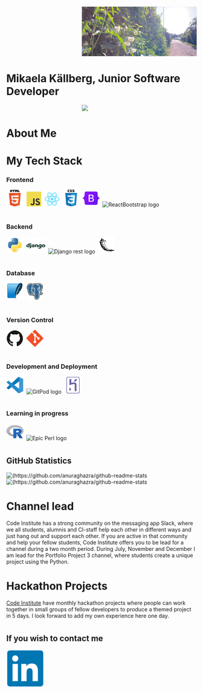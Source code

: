 <p style="padding-left: 200px">
    <img src="images/header_readme.jpeg">
</p>

# Mikaela Källberg, Junior Software Developer

<p style="padding-left: 200px">
    <img src="https://res.cloudinary.com/mikakallberg/image/upload/c_scale,w_500/v1669065437/octocat-1669065176543_kot0bl.png">
</p>

# About Me

# My Tech Stack 

### **Frontend**

<div>
<img src="https://raw.githubusercontent.com/devicons/devicon/master/icons/html5/html5-original-wordmark.svg" title="HTML5" alt="HTML logo" width="45" height="45"/>&nbsp;
<img src="https://raw.githubusercontent.com/devicons/devicon/master/icons/javascript/javascript-original.svg" title="JavaScript" alt="JavaScript logo" width="40" height="40" />&nbsp;
<img src="https://raw.githubusercontent.com/devicons/devicon/master/icons/react/react-original.svg" title="React" alt="React logo" width="40" height="40"/>&nbsp;
<img src="https://raw.githubusercontent.com/devicons/devicon/master/icons/css3/css3-original-wordmark.svg"  title="CSS3" alt="CSS3 logo" width="45" height="45"/>&nbsp;
<img src="https://raw.githubusercontent.com/devicons/devicon/master/icons/bootstrap/bootstrap-original.svg"  title="Bootstrap" alt="Bootstrap logo" width="45" height="45"/>&nbsp;
<img src="https://res.cloudinary.com/mikakallberg/image/upload/v1669060259/react_bootstrap_tbcl2d.png"  title="ReactBootstrap" alt="ReactBootstrap logo" width="40" height="40"/>&nbsp;
</div>

#
### **Backend**

<div>
<img src="https://raw.githubusercontent.com/devicons/devicon/master/icons/python/python-original.svg" title="Python3" alt="Python3 logo" width="45" height="45"/>&nbsp;
<img src="https://raw.githubusercontent.com/devicons/devicon/master/icons/django/django-plain-wordmark.svg" style="background: white" title="Django" alt="Django logo" width="50" height="40" />&nbsp;
<img src="https://res.cloudinary.com/mikakallberg/image/upload/v1669060638/rest_logo_jqqwh9.png" title="Django Rest" alt="Django rest logo" width="90" height="40"/>&nbsp;
<img src="https://raw.githubusercontent.com/devicons/devicon/master/icons/flask/flask-original.svg"  style="background: white" title="Flask" alt="Flask logo" width="45" height="45"/>&nbsp;
</div>

#
### **Database**

<div>
<img src="https://raw.githubusercontent.com/devicons/devicon/master/icons/sqlite/sqlite-original.svg"  title="SQLite" alt="SQLite logo" width="45" height="45"/>&nbsp;
<img src="https://raw.githubusercontent.com/devicons/devicon/master/icons/postgresql/postgresql-original.svg"  title="PostgreSQL" alt="PostgreSQL logo" width="45" height="45"/>&nbsp;
</div>

#
### **Version Control**

<div>
<img src="https://raw.githubusercontent.com/devicons/devicon/master/icons/github/github-original.svg" style="background: white" title="GitHub" alt="Octocat" width="45" height="45"/>&nbsp;
<img src="https://raw.githubusercontent.com/devicons/devicon/master/icons/git/git-original.svg" title="Git" alt="Git" width="45" height="45"/>&nbsp;
</div>

#
### **Development and Deployment**

<div>
<img src="https://raw.githubusercontent.com/devicons/devicon/master/icons/vscode/vscode-original.svg" title="VSCode" alt="VSCode logo" width="45" height="45"/>&nbsp;
<img src="https://res.cloudinary.com/mikakallberg/image/upload/v1669061864/gitpod_logo_fgrwvz.png" title="GitPod" alt="GitPod logo" width="45" height="45"/>&nbsp;
<img src="https://raw.githubusercontent.com/devicons/devicon/master/icons/heroku/heroku-original.svg" title="Heroku" alt="Heroku logo" width="45" height="45"/>&nbsp;
</div>

#
### **Learning in progress**

<div>
<img src="https://raw.githubusercontent.com/devicons/devicon/master/icons/r/r-original.svg" title="R" alt="R logo" width="45" height="45"/>&nbsp;
<img src="https://res.cloudinary.com/mikakallberg/image/upload/v1669062213/perl_language_logo.svg_mkugq7.png" title="Epic Perl" alt="Epic Perl logo" width="45" height="45"/>&nbsp;
</div>

#
## GitHub Statistics
<p width="100%">
    <img width="54%" src="https://github-readme-stats.vercel.app/api?username=mikakallberg" alt="(https://github.com/anuraghazra/github-readme-stats">
    <img width="45%" src="https://github-readme-stats.vercel.app/api/top-langs/?username=mikakallberg&layout=compact&theme=vision-friendly-dark" alt="(https://github.com/anuraghazra/github-readme-stats">
</p>

# Channel lead
<p> Code Institute has a strong community on the messaging app Slack, where we all students, alumnis and CI-staff help each other in different ways and just hang out and support each other. If you are active in that community and help your fellow students, Code Institute offers you to be lead for a channel during a two month period. During July, November and December I am lead for the Portfolio Project 3 channel, where students create a unique project using the Python.</p> 

# Hackathon Projects

[Code Institute](https://codeinstitute.net/) have monthly hackathon projects where people can work together in small groups of fellow developers to produce a themed project in 5 days. I look forward to add my own experience here one day.

#
## If you wish to contact me

[<img src="https://raw.githubusercontent.com/devicons/devicon/master/icons/linkedin/linkedin-original.svg" width="100" height="100" style="background: white">](www.linkedin.com/in/mikaela-källberg)
